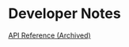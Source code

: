 Developer Notes
==================================================

[API Reference (Archived)][api_reference]

[api_reference]: https://web.archive.org/web/20140426192326/http://tobiass.eu/api-doc.html#trackinfo
